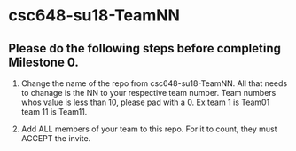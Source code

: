 # csc648-su18-TeamNN

## Please do the following steps before completing Milestone 0.
1. Change the name of the repo from csc648-su18-TeamNN. All that needs to chanage is the NN to your respective team number. Team numbers whos value is less than 10, please pad with a 0. Ex team 1 is Team01 team 11 is Team11.

2. Add ALL members of your team to this repo. For it to count, they must ACCEPT the invite.


